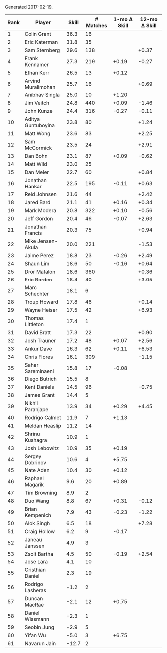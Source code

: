 Generated 2017-02-19.

| Rank | Player             | Skill | # Matches | 1-mo Δ Skill | 12-mo Δ Skill |
|------|--------------------|-------|-----------|--------------|---------------|
|    1 | Colin Grant        |  36.3 |        16 |              |               |
|    2 | Eric Katerman      |  31.8 |        35 |              |               |
|    3 | Sam Sternberg      |  29.6 |       138 |              |         +0.37 |
|    4 | Frank Kennamer     |  27.3 |       219 |        +0.19 |         -0.27 |
|    5 | Ethan Kerr         |  26.5 |        13 |        +0.12 |               |
|    6 | Arvind Muralimohan |  25.7 |        16 |              |         +0.69 |
|    7 | Anibhav Singla     |  25.0 |        10 |        +1.20 |               |
|    8 | Jim Veitch         |  24.8 |       440 |        +0.09 |         -1.46 |
|    9 | John Kunze         |  24.4 |       316 |        -0.27 |         -0.11 |
|   10 | Aditya Guntuboyina |  23.8 |        80 |              |         +1.24 |
|   11 | Matt Wong          |  23.6 |        83 |              |         +2.25 |
|   12 | Sam McCormick      |  23.5 |        24 |              |         +2.91 |
|   13 | Dan Bohn           |  23.1 |        87 |        +0.09 |         -0.62 |
|   14 | Matt Wild          |  23.0 |        25 |              |               |
|   15 | Dan Meier          |  22.7 |        60 |              |         +0.84 |
|   16 | Jonathan Hankar    |  22.5 |       195 |        -0.11 |         +0.63 |
|   17 | Reid Johnsen       |  21.6 |        44 |              |         +2.42 |
|   18 | Jared Bard         |  21.1 |        41 |        +0.16 |         +0.34 |
|   19 | Mark Modera        |  20.8 |       322 |        +0.10 |         -0.56 |
|   20 | Jeff Gordon        |  20.4 |        46 |        -0.07 |         +2.63 |
|   21 | Jonathan Francis   |  20.3 |        75 |              |         +0.94 |
|   22 | Mike Jensen-Akula  |  20.0 |       221 |              |         -1.53 |
|   23 | Jaime Perez        |  18.8 |        23 |        -0.26 |         +2.49 |
|   24 | Shaun Lim          |  18.6 |        50 |        -0.16 |         +0.64 |
|   25 | Dror Matalon       |  18.6 |       360 |              |         +0.36 |
|   26 | Eric Borden        |  18.4 |        40 |              |         +3.05 |
|   27 | Marc Schechter     |  18.1 |         6 |              |               |
|   28 | Troup Howard       |  17.8 |        46 |              |         +0.14 |
|   29 | Wayne Heiser       |  17.5 |        42 |              |         +6.93 |
|   30 | Thomas Littleton   |  17.4 |         1 |              |               |
|   31 | David Bratt        |  17.3 |        22 |              |         +0.90 |
|   32 | Josh Trauner       |  17.2 |        48 |        +0.07 |         +2.56 |
|   33 | Ankur Dave         |  16.3 |        62 |        +0.11 |         +6.53 |
|   34 | Chris Flores       |  16.1 |       309 |              |         -1.15 |
|   35 | Sahar Sareminaeni  |  15.8 |        17 |        -0.08 |               |
|   36 | Diego Butrich      |  15.5 |         8 |              |               |
|   37 | Kent Daniels       |  14.5 |        96 |              |         -0.75 |
|   38 | James Grant        |  14.4 |         5 |              |               |
|   39 | Nikhil Paranjape   |  13.9 |        34 |        +0.29 |         +4.45 |
|   40 | Rodrigo Calmet     |  11.9 |         7 |        +1.13 |               |
|   41 | Meldan Heaslip     |  11.2 |        14 |              |               |
|   42 | Shrinu Kushagra    |  10.9 |         1 |              |               |
|   43 | Josh Lebowitz      |  10.9 |        35 |        +0.19 |               |
|   44 | Sergey Dobrinov    |  10.6 |         4 |        +5.75 |               |
|   45 | Nate Aden          |  10.4 |        30 |        +0.12 |               |
|   46 | Raphael Magarik    |   9.6 |        20 |        +0.89 |               |
|   47 | Tim Browning       |   8.9 |         2 |              |               |
|   48 | Duo Wang           |   8.8 |        67 |        +0.31 |         -0.12 |
|   49 | Brian Kempenich    |   7.9 |        43 |        -0.23 |         -1.22 |
|   50 | Alok Singh         |   6.5 |        18 |              |         +7.28 |
|   51 | Craig Hollow       |   6.2 |         9 |        -0.17 |               |
|   52 | Janeau Janssen     |   4.9 |         3 |              |               |
|   53 | Zsolt Bartha       |   4.5 |        50 |        -0.19 |         +2.54 |
|   54 | Jose Lara          |   4.1 |        10 |              |               |
|   55 | Cristhian Daniel   |   2.3 |        19 |              |               |
|   56 | Rodrigo Lasheras   |  -1.2 |         2 |              |               |
|   57 | Duncan MacRae      |  -2.1 |        12 |        +0.75 |               |
|   58 | Daniel Wissmann    |  -2.3 |         1 |              |               |
|   59 | Seobin Jung        |  -2.9 |         5 |              |               |
|   60 | Yifan Wu           |  -5.0 |         3 |        +6.75 |               |
|   61 | Navarun Jain       | -12.7 |         2 |              |               |